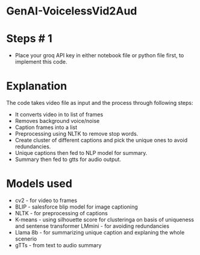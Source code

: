 # GenAI-VoicelessVid2Aud

# Steps # 1
* Place your groq API key in either notebook file or python file first, to implement this code.

# Explanation
The code takes video file as input and the process through following steps:
 * It converts video in to list of frames
 * Removes background voice/noise
 * Caption frames into a list
 * Preprocessing using NLTK to remove stop words.
 * Create cluster of different captions and pick the unique ones to avoid redundancies.
 * Unique captions then fed to NLP model for summary.
 * Summary then fed to gtts for audio output.

 # Models used
 * cv2  - for video to frames
 * BLIP - salesforce blip model for image captioning
 * NLTK - for preprocessing of captions
 * K-means - using silhouette score for clusteringa on basis of uniqueness and sentense transformer LMmini - for avoiding redundancies
 * Llama 8b - for summarizing unique caption and explaning the whole scenerio
 * gTTs - from text to audio summary
